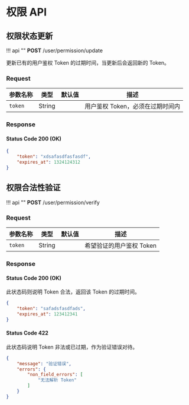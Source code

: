 # 权限 API 

## 权限状态更新

!!! api ""
    **POST** /user/permission/update
    
更新已有的用户鉴权 Token 的过期时间，当更新后会返回新的 Token。

### Request

| 参数名称 | 类型 | 默认值 | 描述 |
| --- | --- | --- | --- |
| `token` | String |  | 用户鉴权 Token，必须在过期时间内 |

### Response

#### Status Code 200 (OK)

```json
{
    "token": "xdsafasdfasfasdf",
    "expires_at": 1324124312
}
```

## 权限合法性验证

!!! api ""
    **POST** /user/permission/verify

### Request

| 参数名称 | 类型 | 默认值 | 描述 |
| --- | --- | --- | --- |
| `token` | String |  | 希望验证的用户鉴权 Token |

### Response

#### Status Code 200 (OK)

此状态码则说明 Token 合法，返回该 Token 的过期时间。

```json
{
    "token": "safadsfasdfads",
    "expires_at": 123412341
}
```

#### Status Code 422

此状态码说明 Token 非法或已过期，作为验证错误对待。

```json
{
    "message": "验证错误",
    "errors": {
        "non_field_errors": [
            "无法解析 Token"
        ]
    }
}
```

